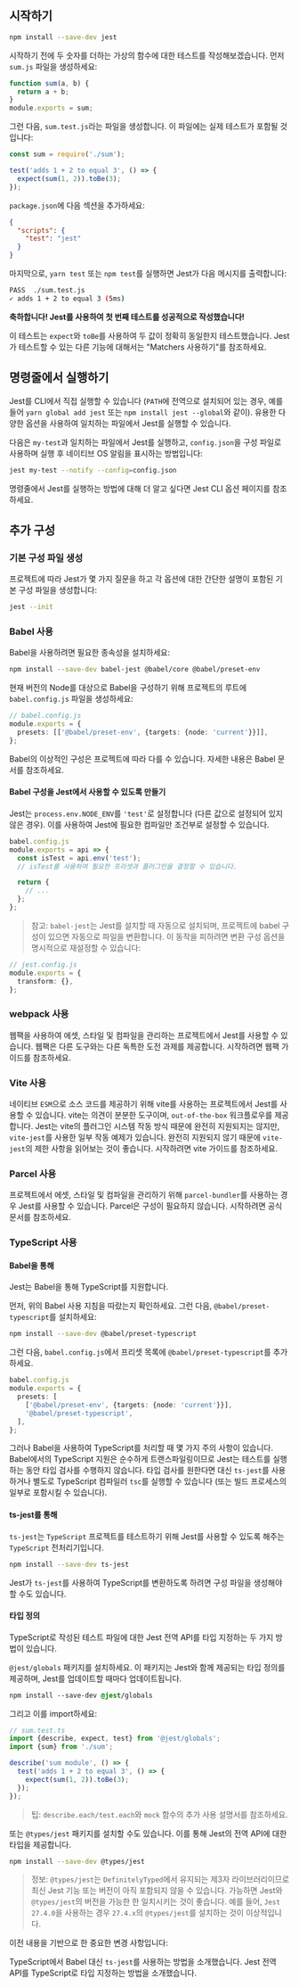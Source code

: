 ## 시작하기

```bash
npm install --save-dev jest
```
시작하기 전에 두 숫자를 더하는 가상의 함수에 대한 테스트를 작성해보겠습니다. 먼저 `sum.js` 파일을 생성하세요:

```ts
function sum(a, b) {
  return a + b;
}
module.exports = sum;
```
그런 다음, `sum.test.js`라는 파일을 생성합니다. 이 파일에는 실제 테스트가 포함될 것입니다:

```ts
const sum = require('./sum');

test('adds 1 + 2 to equal 3', () => {
  expect(sum(1, 2)).toBe(3);
});
```
`package.json`에 다음 섹션을 추가하세요:

```json
{
  "scripts": {
    "test": "jest"
  }
}
```
마지막으로, `yarn test` 또는 `npm test`를 실행하면 Jest가 다음 메시지를 출력합니다:

```bash
PASS  ./sum.test.js
✓ adds 1 + 2 to equal 3 (5ms)
```
**축하합니다! Jest를 사용하여 첫 번째 테스트를 성공적으로 작성했습니다!**

이 테스트는 `expect`와 `toBe`를 사용하여 두 값이 정확히 동일한지 테스트했습니다. Jest가 테스트할 수 있는 다른 기능에 대해서는 "Matchers 사용하기"를 참조하세요.

## 명령줄에서 실행하기
Jest를 CLI에서 직접 실행할 수 있습니다 (`PATH`에 전역으로 설치되어 있는 경우, 예를 들어 `yarn global add jest` 또는 `npm install jest --global`와 같이). 유용한 다양한 옵션을 사용하여 일치하는 파일에서 Jest를 실행할 수 있습니다.

다음은 `my-test`과 일치하는 파일에서 Jest를 실행하고, `config.json`을 구성 파일로 사용하며 실행 후 네이티브 OS 알림을 표시하는 방법입니다:

```bash
jest my-test --notify --config=config.json
```
명령줄에서 Jest를 실행하는 방법에 대해 더 알고 싶다면 Jest CLI 옵션 페이지를 참조하세요.

## 추가 구성
### 기본 구성 파일 생성
프로젝트에 따라 Jest가 몇 가지 질문을 하고 각 옵션에 대한 간단한 설명이 포함된 기본 구성 파일을 생성합니다:

```bash
jest --init
```

### Babel 사용
Babel을 사용하려면 필요한 종속성을 설치하세요:

```bash
npm install --save-dev babel-jest @babel/core @babel/preset-env
```
현재 버전의 Node를 대상으로 Babel을 구성하기 위해 프로젝트의 루트에 `babel.config.js` 파일을 생성하세요:

```ts
// babel.config.js
module.exports = {
  presets: [['@babel/preset-env', {targets: {node: 'current'}}]],
};
```
Babel의 이상적인 구성은 프로젝트에 따라 다를 수 있습니다. 자세한 내용은 Babel 문서를 참조하세요.

#### Babel 구성을 Jest에서 사용할 수 있도록 만들기
Jest는 `process.env.NODE_ENV`를 `'test'`로 설정합니다 (다른 값으로 설정되어 있지 않은 경우). 이를 사용하여 Jest에 필요한 컴파일만 조건부로 설정할 수 있습니다.

```ts
babel.config.js
module.exports = api => {
  const isTest = api.env('test');
  // isTest를 사용하여 필요한 프리셋과 플러그인을 결정할 수 있습니다.

  return {
    // ...
  };
};
```

> 참고: `babel-jest`는 Jest를 설치할 때 자동으로 설치되며, 프로젝트에 babel 구성이 있으면 자동으로 파일을 변환합니다. 이 동작을 피하려면 변환 구성 옵션을 명시적으로 재설정할 수 있습니다:

```ts
// jest.config.js
module.exports = {
  transform: {},
};
```

### webpack 사용
웹팩을 사용하여 에셋, 스타일 및 컴파일을 관리하는 프로젝트에서 Jest를 사용할 수 있습니다. 웹팩은 다른 도구와는 다른 독특한 도전 과제를 제공합니다. 시작하려면 웹팩 가이드를 참조하세요.

### Vite 사용
네이티브 `ESM`으로 소스 코드를 제공하기 위해 vite를 사용하는 프로젝트에서 Jest를 사용할 수 있습니다. vite는 의견이 분분한 도구이며, `out-of-the-box` 워크플로우를 제공합니다. Jest는 vite의 플러그인 시스템 작동 방식 때문에 완전히 지원되지는 않지만, `vite-jest`를 사용한 일부 작동 예제가 있습니다. 완전히 지원되지 않기 때문에 `vite-jest`의 제한 사항을 읽어보는 것이 좋습니다. 시작하려면 vite 가이드를 참조하세요.

### Parcel 사용
프로젝트에서 에셋, 스타일 및 컴파일을 관리하기 위해 `parcel-bundler`를 사용하는 경우 Jest를 사용할 수 있습니다. Parcel은 구성이 필요하지 않습니다. 시작하려면 공식 문서를 참조하세요.

### TypeScript 사용

#### Babel을 통해

Jest는 Babel을 통해 TypeScript를 지원합니다. 

먼저, 위의 Babel 사용 지침을 따랐는지 확인하세요. 그런 다음, `@babel/preset-typescript`를 설치하세요:

```bash
npm install --save-dev @babel/preset-typescript
```
그런 다음, `babel.config.js`에서 프리셋 목록에 `@babel/preset-typescript`를 추가하세요.

```ts
babel.config.js
module.exports = {
  presets: [
    ['@babel/preset-env', {targets: {node: 'current'}}],
    '@babel/preset-typescript',
  ],
};
```
그러나 Babel을 사용하여 TypeScript를 처리할 때 몇 가지 주의 사항이 있습니다. Babel에서의 TypeScript 지원은 순수하게 트랜스파일링이므로 Jest는 테스트를 실행하는 동안 타입 검사를 수행하지 않습니다. 타입 검사를 원한다면 대신 `ts-jest`를 사용하거나 별도로 TypeScript 컴파일러 `tsc`를 실행할 수 있습니다 (또는 빌드 프로세스의 일부로 포함시킬 수 있습니다).

#### ts-jest를 통해
`ts-jest`는 `TypeScript` 프로젝트를 테스트하기 위해 Jest를 사용할 수 있도록 해주는 `TypeScript` 전처리기입니다.

```bash
npm install --save-dev ts-jest
```
Jest가 `ts-jest`를 사용하여 TypeScript를 변환하도록 하려면 구성 파일을 생성해야 할 수도 있습니다.

#### 타입 정의
TypeScript로 작성된 테스트 파일에 대한 Jest 전역 API를 타입 지정하는 두 가지 방법이 있습니다.

`@jest/globals` 패키지를 설치하세요. 이 패키지는 Jest와 함께 제공되는 타입 정의를 제공하며, Jest를 업데이트할 때마다 업데이트됩니다.

```css
npm install --save-dev @jest/globals
```
그리고 이를 import하세요:

```ts
// sum.test.ts
import {describe, expect, test} from '@jest/globals';
import {sum} from './sum';

describe('sum module', () => {
  test('adds 1 + 2 to equal 3', () => {
    expect(sum(1, 2)).toBe(3);
  });
});
```
> 팁: `describe.each/test.each`와 `mock` 함수의 추가 사용 설명서를 참조하세요.

또는 `@types/jest` 패키지를 설치할 수도 있습니다. 이를 통해 Jest의 전역 API에 대한 타입을 제공합니다.

```bash
npm install --save-dev @types/jest
```
> 정보: `@types/jest`는 `DefinitelyTyped`에서 유지되는 제3자 라이브러리이므로 최신 Jest 기능 또는 버전이 아직 포함되지 않을 수 있습니다. 가능하면 Jest와 `@types/jest`의 버전을 가능한 한 일치시키는 것이 좋습니다. 예를 들어, `Jest 27.4.0`을 사용하는 경우 `27.4.x`의 `@types/jest`를 설치하는 것이 이상적입니다.

이전 내용을 기반으로 한 중요한 변경 사항입니다:

TypeScript에서 Babel 대신 `ts-jest`를 사용하는 방법을 소개했습니다.
Jest 전역 API를 TypeScript로 타입 지정하는 방법을 소개했습니다.